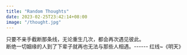 ```yaml
---
title: "Random Thoughts"
date: 2023-02-25T23:42:14+08:00
image: "/thought.jpg"
---
```


只要不亲手截断那条线，无论重生几次，都会再次遇见彼此。  
断绝一切姻缘的人到了下辈子就再也无法与那些人相遇。------ 红线~《明天》

